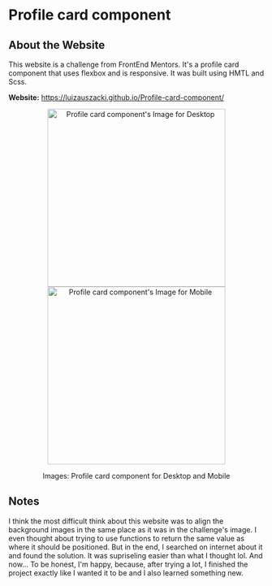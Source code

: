 # Profile card component

## About the Website
This website is a challenge from FrontEnd Mentors.
It's a profile card component that uses flexbox and is responsive.
It was built using HMTL and Scss.

**Website:** https://luizauszacki.github.io/Profile-card-component/

<div align="center"> 
  <img src="https://user-images.githubusercontent.com/105115163/180586610-504a0d31-214f-44e8-95ff-e490ffe57f74.png" height="350" alt="Profile card component's Image for Desktop">
  <img src="https://user-images.githubusercontent.com/105115163/180586611-10e01406-5f99-4df3-846d-af1ad8465741.png" height="350" alt="Profile card component's Image for Mobile">
  <br/>
  <p>Images: Profile card component for Desktop and Mobile</p>
</div>

## Notes
I think the most difficult think about this website was to align the background images in the same place as it was in the challenge's image.
I even thought about trying to use functions to return the same value as where it should be positioned.
But in the end, I searched on internet about it and found the solution.
It was supriseling easier than what I thought lol.
And now... To be honest, I'm happy, because, after trying a lot, I finished the project exactly like I wanted it to be and I also learned something new.
